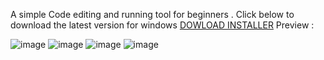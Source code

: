 A simple Code editing and running tool for beginners .
Click below to download the latest version for windows <a href="https://github.com/Danny-Wits/CodeRunner/releases">DOWLOAD INSTALLER</a>
Preview :

![image](https://github.com/user-attachments/assets/3521966f-2c5a-478d-b12b-86c93f8dc049)
![image](https://github.com/user-attachments/assets/fd4fb6fe-10bb-4103-8557-e4c0f47253e3)
![image](https://github.com/user-attachments/assets/a8a48cf9-9678-4b6b-a68e-a13d962e605c)
![image](https://github.com/user-attachments/assets/9d991a8e-d9e1-47cf-8378-58cfbb31f6fb)


